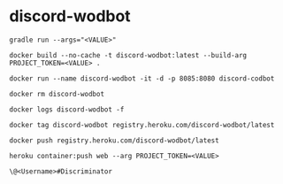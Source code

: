 # discord-wodbot

``gradle run --args="<VALUE>"``

``docker build --no-cache -t discord-wodbot:latest --build-arg PROJECT_TOKEN=<VALUE> .``

``docker run --name discord-wodbot -it -d -p 8085:8080 discord-codbot``

``docker rm discord-wodbot``

``docker logs discord-wodbot -f``

``docker tag discord-wodbot registry.heroku.com/discord-wodbot/latest``

``docker push registry.heroku.com/discord-wodbot/latest``

``heroku container:push web --arg PROJECT_TOKEN=<VALUE>``

``\@<Username>#Discriminator``